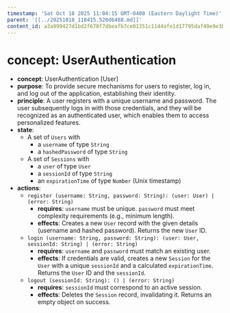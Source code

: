 ```yaml
---
timestamp: 'Sat Oct 18 2025 11:04:15 GMT-0400 (Eastern Daylight Time)'
parent: '[[../20251018_110415.520d6488.md]]'
content_id: a3a999427d1bd2f670f7dbeafb7ce01351c1144afe1d17795daf49e9e3b397d9
---
```


# concept: UserAuthentication

* **concept**: UserAuthentication \[User]
* **purpose**: To provide secure mechanisms for users to register, log in, and log out of the application, establishing their identity.
* **principle**: A user registers with a unique username and password. The user subsequently logs in with those credentials, and they will be recognized as an authenticated user, which enables them to access personalized features.
* **state**:
  * A set of `Users` with
    * a `username` of type `String`
    * a `hashedPassword` of type `String`
  * A set of `Sessions` with
    * a `user` of type `User`
    * a `sessionId` of type `String`
    * an `expirationTime` of type `Number` (Unix timestamp)
* **actions**:
  * `register (username: String, password: String): (user: User) | (error: String)`
    * **requires**: `username` must be unique. `password` must meet complexity requirements (e.g., minimum length).
    * **effects**: Creates a new `User` record with the given details (username and hashed password). Returns the new `User` ID.
  * `login (username: String, password: String): (user: User, sessionId: String) | (error: String)`
    * **requires**: `username` and `password` must match an existing user.
    * **effects**: If credentials are valid, creates a new `Session` for the `User` with a unique `sessionId` and a calculated `expirationTime`. Returns the `User` ID and the `sessionId`.
  * `logout (sessionId: String): () | (error: String)`
    * **requires**: `sessionId` must correspond to an active session.
    * **effects**: Deletes the `Session` record, invalidating it. Returns an empty object on success.
